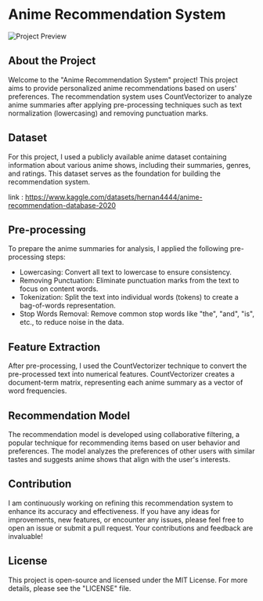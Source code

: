 # Anime Recommendation System

![Project Preview](https://media.tenor.com/QcvGepJbzYIAAAAC/anime-tumblr.gif)

## About the Project

Welcome to the "Anime Recommendation System" project! This project aims to provide personalized anime recommendations based on users' preferences. The recommendation system uses CountVectorizer to analyze anime summaries after applying pre-processing techniques such as text normalization (lowercasing) and removing punctuation marks.

## Dataset

For this project, I used a publicly available anime dataset containing information about various anime shows, including their summaries, genres, and ratings. This dataset serves as the foundation for building the recommendation system.

link : https://www.kaggle.com/datasets/hernan4444/anime-recommendation-database-2020

## Pre-processing

To prepare the anime summaries for analysis, I applied the following pre-processing steps:

- Lowercasing: Convert all text to lowercase to ensure consistency.
- Removing Punctuation: Eliminate punctuation marks from the text to focus on content words.
- Tokenization: Split the text into individual words (tokens) to create a bag-of-words representation.
- Stop Words Removal: Remove common stop words like "the", "and", "is", etc., to reduce noise in the data.

## Feature Extraction

After pre-processing, I used the CountVectorizer technique to convert the pre-processed text into numerical features. CountVectorizer creates a document-term matrix, representing each anime summary as a vector of word frequencies.

## Recommendation Model

The recommendation model is developed using collaborative filtering, a popular technique for recommending items based on user behavior and preferences. The model analyzes the preferences of other users with similar tastes and suggests anime shows that align with the user's interests.

## Contribution

I am continuously working on refining this recommendation system to enhance its accuracy and effectiveness. If you have any ideas for improvements, new features, or encounter any issues, please feel free to open an issue or submit a pull request. Your contributions and feedback are invaluable!

## License

This project is open-source and licensed under the MIT License. For more details, please see the "LICENSE" file.
